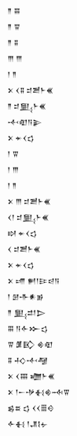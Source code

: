 <div class='block'>
<div class='line'>𒈫 𒐋</div>
<div class='line'>𒈫 𒐊</div>
<div class='line'>𒈫 𒐉</div>
<div class='line'>𒐈 𒐈</div>
<div class='line'>𒁹 𒈫</div>
<div class='line'>𒉽 𒌋𒐉 𒄑𒍪𒈨𒌍</div>
<div class='line'>𒈫 𒄑𒅅𒈨𒌍</div>
<div class='line'>𒋾𒊏𒀀𒉌</div>
<div class='line'>𒉽 𒄬𒌋𒌓</div>
<div class='line'>𒁹 𒐊</div>
<div class='line'>𒁹 𒐈</div>
<div class='line'>𒁹 𒈫</div>
<div class='line'>𒉽 𒐈 𒄑𒍪𒈨𒌍</div>
<div class='line'>𒌋𒁹 𒄑𒅅𒈨𒌍</div>
<div class='line'>𒊭 𒄬𒌋𒌓</div>
<div class='line'>𒌋 𒄑𒍪𒈨𒌍</div>
<div class='line'>𒉽 𒄬𒌋𒌓</div>
<div class='line'>𒉽 𒋬 𒂍𒁹𒄿𒁀𒀀</div>
<div class='line'>𒁹 𒇡𒋥𒀭𒂊</div>
<div class='line'>𒈫 𒅅𒄥𒆕</div>
<div class='line'>𒐋 𒀀𒅆𒁍𒌓</div>
<div class='line'>𒐊 𒂠𒃼 𒄯𒊏</div>
<div class='line'>𒐉 𒈧𒋾𒆷</div>
<div class='line'>𒉽 𒌋𒐍 𒁾𒈨𒌍</div>
<div class='line'>𒉽 𒁹𒀸𒋩𒈬𒄯𒁄𒐊</div>
<div class='line'>𒌗𒊺 𒌓 𒌋𒌋𒑆𒄰</div>
<div class='line'>𒅆𒈬 𒁹𒂗𒋙𒉡</div>
</div>